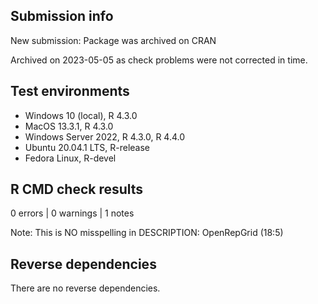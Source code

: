 ## Submission info

New submission: Package was archived on CRAN

Archived on 2023-05-05 as check problems were not corrected in time.


## Test environments

- Windows 10 (local), R 4.3.0
- MacOS 13.3.1, R 4.3.0
- Windows Server 2022, R 4.3.0, R 4.4.0
- Ubuntu 20.04.1 LTS, R-release
- Fedora Linux, R-devel

## R CMD check results

0 errors | 0 warnings | 1 notes

Note: 
  This is NO misspelling in DESCRIPTION:
  OpenRepGrid (18:5)
  
## Reverse dependencies

There are no reverse dependencies.

